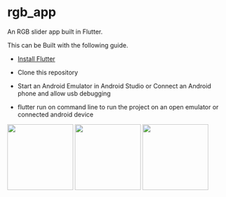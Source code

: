 # rgb_app

An RGB slider app built in Flutter.

This can be Built with the following guide.

- [Install Flutter](https://flutter.dev/get-started/)

- Clone this repository

- Start an Android Emulator in Android Studio or Connect an Android phone and allow usb debugging

- flutter run on command line to run the project on an open emulator or connected android device

<img src="https://user-images.githubusercontent.com/21035760/119391876-d8b1a780-bcc6-11eb-9401-b9abecd852ee.jpeg"  height="150">
<img src="https://user-images.githubusercontent.com/21035760/119391880-d9e2d480-bcc6-11eb-9273-98c2fafb9f55.jpeg"  height="150">
<img src="https://user-images.githubusercontent.com/21035760/119391882-da7b6b00-bcc6-11eb-85a3-a4e1399fdaf6.jpeg"  height="150">



